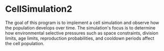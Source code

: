 # CellSimulation2
The goal of this program is to implement a cell simulation and observe how the population develops over time. The simulation's focus is to determine how environmental selective pressures such as space constraints, division limits, age limits, reproduction probabilities, and cooldown periods affect the cell population.
